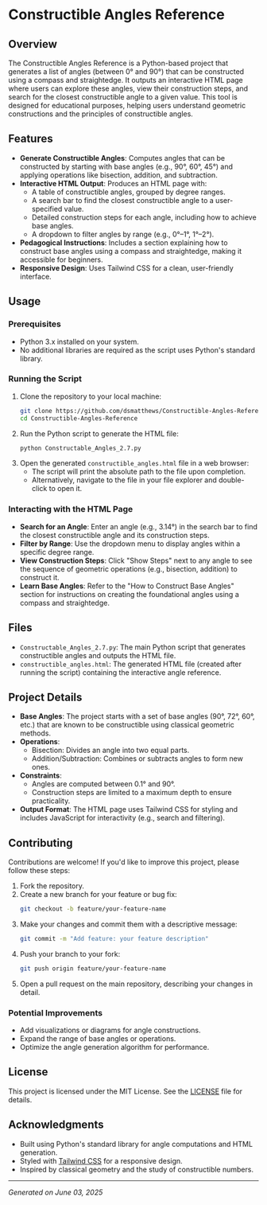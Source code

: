 # Constructible Angles Reference

## Overview

The Constructible Angles Reference is a Python-based project that generates a list of angles (between 0° and 90°) that can be constructed using a compass and straightedge. It outputs an interactive HTML page where users can explore these angles, view their construction steps, and search for the closest constructible angle to a given value. This tool is designed for educational purposes, helping users understand geometric constructions and the principles of constructible angles.

## Features

- **Generate Constructible Angles**: Computes angles that can be constructed by starting with base angles (e.g., 90°, 60°, 45°) and applying operations like bisection, addition, and subtraction.
- **Interactive HTML Output**: Produces an HTML page with:
  - A table of constructible angles, grouped by degree ranges.
  - A search bar to find the closest constructible angle to a user-specified value.
  - Detailed construction steps for each angle, including how to achieve base angles.
  - A dropdown to filter angles by range (e.g., 0°–1°, 1°–2°).
- **Pedagogical Instructions**: Includes a section explaining how to construct base angles using a compass and straightedge, making it accessible for beginners.
- **Responsive Design**: Uses Tailwind CSS for a clean, user-friendly interface.

## Usage

### Prerequisites
- Python 3.x installed on your system.
- No additional libraries are required as the script uses Python's standard library.

### Running the Script
1. Clone the repository to your local machine:
   ```bash
   git clone https://github.com/dsmatthews/Constructible-Angles-Reference.git
   cd Constructible-Angles-Reference
   ```
2. Run the Python script to generate the HTML file:
   ```bash
   python Constructable_Angles_2.7.py
   ```
3. Open the generated `constructible_angles.html` file in a web browser:
   - The script will print the absolute path to the file upon completion.
   - Alternatively, navigate to the file in your file explorer and double-click to open it.

### Interacting with the HTML Page
- **Search for an Angle**: Enter an angle (e.g., 3.14°) in the search bar to find the closest constructible angle and its construction steps.
- **Filter by Range**: Use the dropdown menu to display angles within a specific degree range.
- **View Construction Steps**: Click "Show Steps" next to any angle to see the sequence of geometric operations (e.g., bisection, addition) to construct it.
- **Learn Base Angles**: Refer to the "How to Construct Base Angles" section for instructions on creating the foundational angles using a compass and straightedge.

## Files

- `Constructable_Angles_2.7.py`: The main Python script that generates constructible angles and outputs the HTML file.
- `constructible_angles.html`: The generated HTML file (created after running the script) containing the interactive angle reference.

## Project Details

- **Base Angles**: The project starts with a set of base angles (90°, 72°, 60°, etc.) that are known to be constructible using classical geometric methods.
- **Operations**:
  - Bisection: Divides an angle into two equal parts.
  - Addition/Subtraction: Combines or subtracts angles to form new ones.
- **Constraints**:
  - Angles are computed between 0.1° and 90°.
  - Construction steps are limited to a maximum depth to ensure practicality.
- **Output Format**: The HTML page uses Tailwind CSS for styling and includes JavaScript for interactivity (e.g., search and filtering).

## Contributing

Contributions are welcome! If you'd like to improve this project, please follow these steps:

1. Fork the repository.
2. Create a new branch for your feature or bug fix:
   ```bash
   git checkout -b feature/your-feature-name
   ```
3. Make your changes and commit them with a descriptive message:
   ```bash
   git commit -m "Add feature: your feature description"
   ```
4. Push your branch to your fork:
   ```bash
   git push origin feature/your-feature-name
   ```
5. Open a pull request on the main repository, describing your changes in detail.

### Potential Improvements
- Add visualizations or diagrams for angle constructions.
- Expand the range of base angles or operations.
- Optimize the angle generation algorithm for performance.

## License

This project is licensed under the MIT License. See the [LICENSE](LICENSE) file for details.

## Acknowledgments

- Built using Python's standard library for angle computations and HTML generation.
- Styled with [Tailwind CSS](https://tailwindcss.com/) for a responsive design.
- Inspired by classical geometry and the study of constructible numbers.

---

*Generated on June 03, 2025*